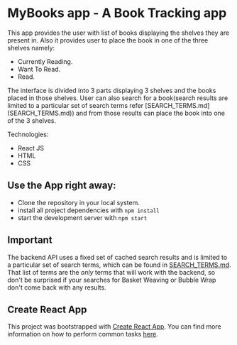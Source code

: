 # MyBooks app - A Book Tracking app

This app provides the user with list of books displaying the shelves they are present in. Also it provides user to place the book in one of the three shelves namely:

* Currently Reading.
* Want To Read.
* Read.

The interface is divided into 3 parts displaying 3 shelves and the books placed in those shelves. User can also search for a book(search results are limited to a particular set of search terms refer [SEARCH_TERMS.md] (SEARCH_TERMS.md)) and from those results can place the book into one of the 3 shelves.

Technologies:

* React JS
* HTML
* CSS


## Use the App right away:

* Clone the repository in your local system.
* install all project dependencies with `npm install`
* start the development server with `npm start`


## Important
The backend API uses a fixed set of cached search results and is limited to a particular set of search terms, which can be found in [SEARCH_TERMS.md](SEARCH_TERMS.md). That list of terms are the _only_ terms that will work with the backend, so don't be surprised if your searches for Basket Weaving or Bubble Wrap don't come back with any results.

## Create React App

This project was bootstrapped with [Create React App](https://github.com/facebookincubator/create-react-app). You can find more information on how to perform common tasks [here](https://github.com/facebookincubator/create-react-app/blob/master/packages/react-scripts/template/README.md).

